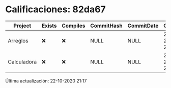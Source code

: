 # Calificaciones: 82da67
|Project|Exists|Compiles|CommitHash|CommitDate|CheckDate|Comments|
|-|-|-|-|-|-|-|
|Arreglos|❌|❌|NULL|NULL|22-10-2020 21:17:41|No se encontró el archivo en PracticasComputacionI/Arreglos/Arreglos.cpp|
|Calculadora|❌|❌|NULL|NULL|22-10-2020 21:17:40|No se encontró el archivo en PracticasComputacionI/Calculadora/Calculadora.cpp|

Última actualización: 22-10-2020 21:17